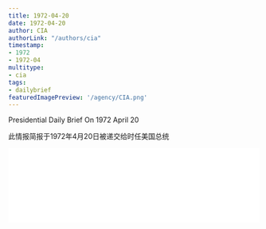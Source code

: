 ```yaml
---
title: 1972-04-20
date: 1972-04-20
author: CIA 
authorLink: "/authors/cia"
timestamp: 
- 1972
- 1972-04
multitype: 
- cia
tags: 
- dailybrief
featuredImagePreview: '/agency/CIA.png'
---
```



Presidential Daily Brief On 1972 April 20

此情报简报于1972年4月20日被递交给时任美国总统

<!--more-->





<div id="over" style="width:100%; overflow:hidden"> <iframe id="sFrame" name="sFrame" frameborder="no" border="0"  allowfullscreen marginwidth="0" scrolling="no" src = " /CIA/1972-04-20.html "  style = " position:absulute; width: 806px; top: 300;" > </iframe> </div>